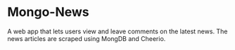 # Mongo-News
A web app that lets users view and leave comments on the latest news.   The news articles are scraped using MongDB and Cheerio.  
